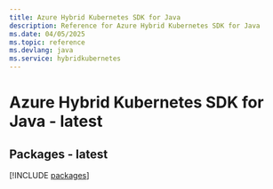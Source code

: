 ```yaml
---
title: Azure Hybrid Kubernetes SDK for Java
description: Reference for Azure Hybrid Kubernetes SDK for Java
ms.date: 04/05/2025
ms.topic: reference
ms.devlang: java
ms.service: hybridkubernetes
---
```

# Azure Hybrid Kubernetes SDK for Java - latest
## Packages - latest
[!INCLUDE [packages](hybrid-kubernetes-index.md)]